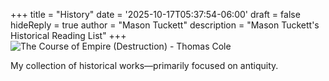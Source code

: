 +++
title =  "History"
date = '2025-10-17T05:37:54-06:00'
draft = false
hideReply = true
author = "Mason Tuckett"
description = "Mason Tuckett's Historical Reading List"
+++
![The Course of Empire (Destruction) - Thomas Cole](/images/texts/history/destruction.webp)

My collection of historical works—primarily focused on antiquity.
